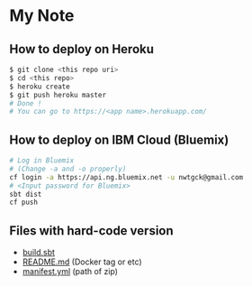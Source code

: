 # My Note

## How to deploy on Heroku

```sh
$ git clone <this repo uri>
$ cd <this repo>
$ heroku create
$ git push heroku master
# Done !
# You can go to https://<app name>.herokuapp.com/
```

## How to deploy on IBM Cloud (Bluemix)

```sh
# Log in Bluemix
# (Change -a and -o properly)
cf login -a https://api.ng.bluemix.net -u nwtgck@gmail.com
# <Input password for Bluemix>
sbt dist
cf push
```

## Files with hard-code version

* [build.sbt](build.sbt)
* [README.md](README.md) (Docker tag or etc)
* [manifest.yml](manifest.yml) (path of zip)